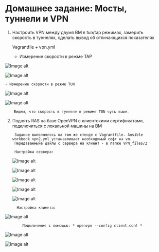 # Домашнее задание:  Мосты, туннели и VPN


1. Настроить VPN между двумя ВМ в tun/tap режимах, замерить скорость в туннелях, сделать вывод об отличающихся показателях

   Vagrantfile + vpn.yml

    - Измерение скорости в режме TAP

![Image alt](https://github.com/AlexndrVakulenko/homework23/blob/main/01_Server_%D1%81%D0%BA%D0%BE%D1%80%D0%BE%D1%81%D1%82%D1%8C%20%D0%B2%20%D1%82%D1%83%D0%BD%D0%BD%D0%B5%D0%BB%D0%B5_%D1%80%D0%B5%D0%B6%D0%B8%D0%BC_TAP.png)

![Image alt](https://github.com/AlexndrVakulenko/homework23/blob/main/03_Client_%D1%81%D0%BA%D0%BE%D1%80%D0%BE%D1%81%D1%82%D1%8C%20%D0%B2%20%D1%82%D1%83%D0%BD%D0%BD%D0%B5%D0%BB%D0%B5_%D1%80%D0%B5%D0%B6%D0%B8%D0%BC_TAP.png)

    - Измерение скорости в режме TUN

![Image alt](https://github.com/AlexndrVakulenko/homework23/blob/main/02_Server_%D1%81%D0%BA%D0%BE%D1%80%D0%BE%D1%81%D1%82%D1%8C%20%D0%B2%20%D1%82%D1%83%D0%BD%D0%BD%D0%B5%D0%BB%D0%B5_%D1%80%D0%B5%D0%B6%D0%B8%D0%BC_TUN.png)

![Image alt](https://github.com/AlexndrVakulenko/homework23/blob/main/04_Client_%D1%81%D0%BA%D0%BE%D1%80%D0%BE%D1%81%D1%82%D1%8C%20%D0%B2%20%D1%82%D1%83%D0%BD%D0%BD%D0%B5%D0%BB%D0%B5_%D1%80%D0%B5%D0%B6%D0%B8%D0%BC_TUN.png)

        Видим, что скорость в туннеле в режиме TUN чуть выше.




2. Поднять RAS на базе OpenVPN с клиентскими сертификатами, подключиться с локальной машины на ВМ

        Задание выполнялось на том же стенде с Vagrantfile. Ansible workbook vpn2.yml устанавливает необходимый софт на vm.
        Передаваемыйе файлы с сервера на клиент - в папке VPN_files/2

        Настройка сервера:
   
   ![Image alt](https://github.com/AlexndrVakulenko/homework23/blob/main/05_RAS_%D0%BD%D0%B0%D1%81%D1%82%D1%80%D0%BE%D0%B9%D0%BA%D0%B0_%D1%81%D0%B5%D1%80%D0%B2%D0%B5%D1%80%D0%B01.png)

   ![Image alt](https://github.com/AlexndrVakulenko/homework23/blob/main/06_RAS_%D0%BD%D0%B0%D1%81%D1%82%D1%80%D0%BE%D0%B9%D0%BA%D0%B0_%D1%81%D0%B5%D1%80%D0%B2%D0%B5%D1%80%D0%B02.png)

   ![Image alt](https://github.com/AlexndrVakulenko/homework23/blob/main/07_RAS_%D0%BD%D0%B0%D1%81%D1%82%D1%80%D0%BE%D0%B9%D0%BA%D0%B0_%D1%81%D0%B5%D1%80%D0%B2%D0%B5%D1%80%D0%B03.png)

   ![Image alt](https://github.com/AlexndrVakulenko/homework23/blob/main/08_RAS_%D0%BD%D0%B0%D1%81%D1%82%D1%80%D0%BE%D0%B9%D0%BA%D0%B0_%D1%81%D0%B5%D1%80%D0%B2%D0%B5%D1%80%D0%B04.png)

   ![Image alt](https://github.com/AlexndrVakulenko/homework23/blob/main/09_RAS_%D0%BD%D0%B0%D1%81%D1%82%D1%80%D0%BE%D0%B9%D0%BA%D0%B0_%D1%81%D0%B5%D1%80%D0%B2%D0%B5%D1%80%D0%B05.png)

         Настройка клиента:

  ![Image alt]( https://github.com/AlexndrVakulenko/homework23/blob/main/10_RAS_%D0%BD%D0%B0%D1%81%D1%82%D1%80%D0%BE%D0%B9%D0%BA%D0%B0_%D0%BA%D0%BB%D0%B8%D0%B5%D0%BD%D1%82%D0%B02.png)


            Подключение с помощью: * openvpn --config client.conf *

  ![Image alt]( https://github.com/AlexndrVakulenko/homework23/blob/main/11_RAS_%D0%A1%D0%B5%D1%81%D1%81%D0%B8%D1%8F_openVPN.png)

  ![Image alt](https://github.com/AlexndrVakulenko/homework23/blob/main/12_%D1%81%D0%B5%D1%82%D1%8C_%D1%82%D1%83%D0%BD%D0%BD%D0%B5%D0%BB%D1%8F.png)
